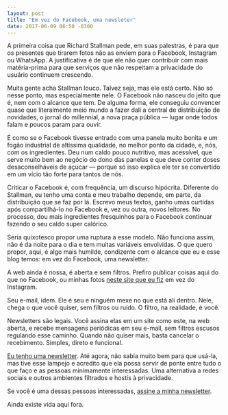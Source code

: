 ```yaml
---
layout: post
title: "Em vez do Facebook, uma newsleter"
date: 2017-06-09 06:50 -0300
---
```

A primeira coisa que Richard Stallman pede, em suas palestras, é para que os presentes que tirarem fotos não as enviem para o Facebook, Instagram ou WhatsApp. A justificativa é de que ele não quer contribuir com mais matéria-prima para que serviços que não respeitam a privacidade do usuário continuem crescendo.

Muita gente acha Stallman louco. Talvez seja, mas ele está certo. Não só nesse ponto, mas especialmente nele. O Facebook não nasceu do jeito que é, nem com o alcance que tem. De alguma forma, ele conseguiu convencer quase que literalmente meio mundo a fazer dali a central de distribuição de novidades, o jornal do millennial, a nova praça pública — lugar onde todos falam e poucos param para ouvir.

É como se o Facebook tivesse entrado com uma panela muito bonita e um fogão industrial de altíssima qualidade, no melhor ponto da cidade, e, nós, com os ingredientes. Deu num caldo pouco nutritivo, mas acessível, que serve muito bem ao negócio do dono das panelas e que deve conter doses desaconselháveis de açúcar — porque só isso explica ele ter se convertido em um vício tão forte para tantos de nós.

Criticar o Facebook é, com frequência, um discurso hipócrita. Diferente do Stallman, eu tenho uma conta e meu trabalho depende, em parte, da distribuição que se faz por lá. Escrevo meus textos, ganho umas curtidas após compartilhá-lo no Facebook e, vez ou outra, novos leitores. No processo, dou mais ingredientes fresquinhos para o Facebook continuar fazendo o seu caldo super calórico.

Seria quixotesco propor uma ruptura a esse modelo. Não funciona assim, não é da noite para o dia e tem muitas variáveis envolvidas. O que quero propor, aqui, é algo mais humilde, condizente com o alcance que eu e esse blog temos: em vez do Facebook, uma newsletter.

A web ainda é nossa, é aberta e sem filtros. Prefiro publicar coisas aqui do que no Facebook, ou minhas fotos [neste site que eu fiz](https://fotos.ghed.in) em vez do Instagram.

Seu e-mail, idem. Ele é seu e ninguém mexe no que está ali dentro. Nele, chega o que você quiser, sem filtros ou ruído. O filtro, na realidade, é você.

Newsletters são legais. Você assina elas em um site como este, na web aberta, e recebe mensagens periódicas em seu e-mail, sem filtros escusos regulando esse caminho. Quando não quiser mais, basta cancelar o recebimento. Simples, direto e funcional.

[Eu tenho uma newsletter](http://eepurl.com/cLePcH). Até agora, não sabia muito bem para que usá-la, mas tive esse lampejo e acredito que ela possa servir de ponte entre tudo o que faço e as pessoas minimamente interessadas. Uma alternativa a redes sociais e outros ambientes filtrados e hostis à privacidade.

Se você é uma dessas pessoas interessadas, [assine a minha newsletter](http://eepurl.com/cLePcH).

Ainda existe vida aqui fora.
